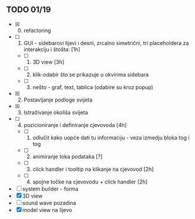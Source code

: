 TODO 01/19
---
- [x] 0. refactoring
- [ ] 1. GUI - sidebarovi lijevi i desni, zrcalno simetrični, tri placeholdera za interakciju i štošta: [1h]
    - [ ] 1. 3D view [3h]
    - [ ] 2. klik-odabir što se prikazuje u okvirima sidebara
    - [ ] 3. nešto - graf, text, tablica (odabire su kroz popup)
- [x] 2. Postavljanje podloge svijeta
- [x] 3. Istraživanje okoliša svijeta
- [ ] 4. pozicioniranje i definiranje cjevovoda [4h]
    - [ ] 1. odlučit kako uopće dati tu informaciju - veza izmedju bloka tog i tog
    - [ ] 2. animiranje toka podataka [?]
    - [ ] 3. click handler i tooltip na klikanje na cjevovod [2h]
    - [ ] 4. spojne točke na cjevovodu + click handler [2h]

- [ ] system builder - forma
- [x] 3D view
- [ ] sound wave pozadina
- [x] model view na lijevo
